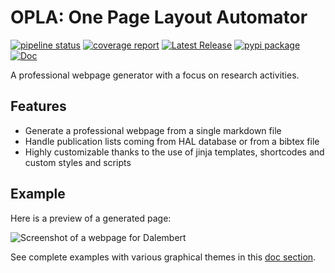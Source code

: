 # OPLA: One Page Layout Automator

[![pipeline status](https://gitlab.math.unistra.fr/irma/opla/badges/main/pipeline.svg)](https://gitlab.math.unistra.fr/irma/opla/-/commits/main)
[![coverage report](https://gitlab.math.unistra.fr/irma/opla/badges/main/coverage.svg)](https://irma.pages.math.unistra.fr/opla/coverage)
[![Latest Release](https://gitlab.math.unistra.fr/irma/opla/-/badges/release.svg)](https://gitlab.math.unistra.fr/irma/opla/-/releases)
[![pypi package](https://badge.fury.io/py/opla-ssg.svg)](https://pypi.org/project/opla-ssg)
[![Doc](https://img.shields.io/badge/doc-sphinx-blue)](https://irma.pages.math.unistra.fr/opla)

A professional webpage generator with a focus on research activities.

## Features

- Generate a professional webpage from a single markdown file
- Handle publication lists coming from HAL database or from a bibtex file
- Highly customizable thanks to the use of jinja templates, shortcodes and custom styles and scripts

## Example

Here is a preview of a generated page:

![Screenshot of a webpage for Dalembert](dalembert.png)

See complete examples with various graphical themes in this [doc section](https://irma.pages.math.unistra.fr/opla/usage.html#select-your-graphic-theme).